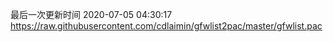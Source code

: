 最后一次更新时间 2020-07-05 04:30:17
https://raw.githubusercontent.com/cdlaimin/gfwlist2pac/master/gfwlist.pac


